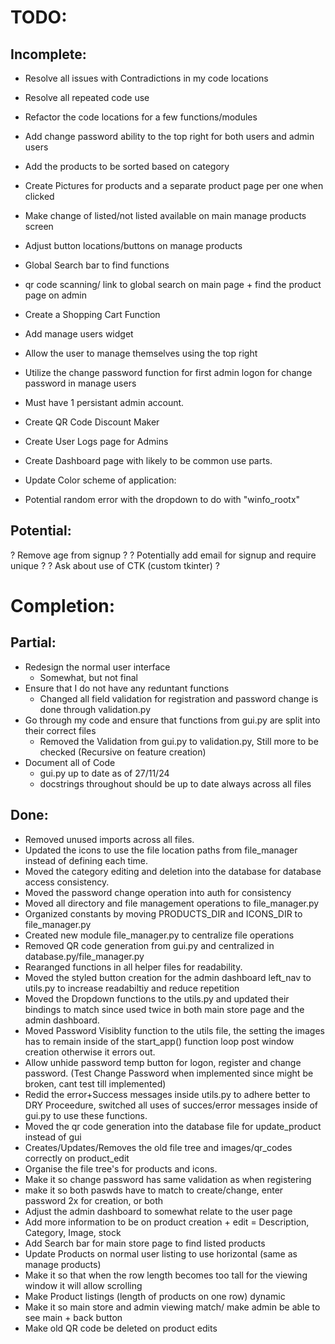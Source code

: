 # **TODO:**
## **Incomplete:**
- Resolve all issues with Contradictions in my code locations
- Resolve all repeated code use
- Refactor the code locations for a few functions/modules

- Add change password ability to the top right for both users and admin users
- Add the products to be sorted based on category 
- Create Pictures for products and a separate product page per one when clicked

- Make change of listed/not listed available on main manage products screen
- Adjust button locations/buttons on manage products

- Global Search bar to find functions
- qr code scanning/ link to global search on main page + find the product page on admin
- Create a Shopping Cart Function

- Add manage users widget
- Allow the user to manage themselves using the top right
- Utilize the change password function for first admin logon for change password in manage users
- Must have 1 persistant admin account.

- Create QR Code Discount Maker
- Create User Logs page for Admins
- Create Dashboard page with likely to be common use parts.

- Update Color scheme of application: 

- Potential random error with the dropdown to do with "winfo_rootx"

## **Potential:**
? Remove age from signup ?
? Potentially add email for signup and require unique ?
? Ask about use of CTK (custom tkinter) ?

# **Completion:**
## **Partial:**
- Redesign the normal user interface
    - Somewhat, but not final
- Ensure that I do not have any reduntant functions
    - Changed all field validation for registration and password change is done through validation.py
- Go through my code and ensure that functions from gui.py are split into their correct files
    - Removed the Validation from gui.py to validation.py, Still more to be checked (Recursive on feature creation)
- Document all of Code
    - gui.py up to date as of 27/11/24
    - docstrings throughout should be up to date always across all files

## **Done:**
- Removed unused imports across all files.
- Updated the icons to use the file location paths from file_manager instead of defining each time.
- Moved the category editing and deletion into the database for database access consistency.
- Moved the password change operation into auth for consistency
- Moved all directory and file management operations to file_manager.py
- Organized constants by moving PRODUCTS_DIR and ICONS_DIR to file_manager.py
- Created new module file_manager.py to centralize file operations
- Removed QR code generation from gui.py and centralized in database.py/file_manager.py
- Rearanged functions in all helper files for readability.
- Moved the styled button creation for the admin dashboard left_nav to utils.py to increase readabiltiy and reduce repetition
- Moved the Dropdown functions to the utils.py and updated their bindings to match since used twice in both main store page and the admin dashboard.
- Moved Password Visiblity function to the utils file, the setting the images has to remain inside of the start_app() function loop post window creation otherwise it errors out.
- Allow unhide password temp button for logon, register and change password. (Test Change Password when implemented since might be broken, cant test till implemented)
- Redid the error+Success messages inside utils.py to adhere better to DRY Proceedure, switched all uses of succes/error messages inside of gui.py to use these functions.
- Moved the qr code generation into the database file for update_product instead of gui
- Creates/Updates/Removes the old file tree and images/qr_codes correctly on product_edit
- Organise the file tree's for products and icons.
- Make it so change password has same validation as when registering
- make it so both paswds have to match to create/change, enter password 2x for creation, or both
- Adjust the admin dashboard to somewhat relate to the user page 
- Add more information to be on product creation + edit = Description, Category, Image, stock
- Add Search bar for main store page to find listed products
- Update Products on normal user listing to use horizontal (same as manage products)
- Make it so that when the row length becomes too tall for the viewing window it will allow scrolling
- Make Product listings (length of products on one row) dynamic
- Make it so main store and admin viewing match/ make admin be able to see main + back button
- Make old QR code be deleted on product edits
